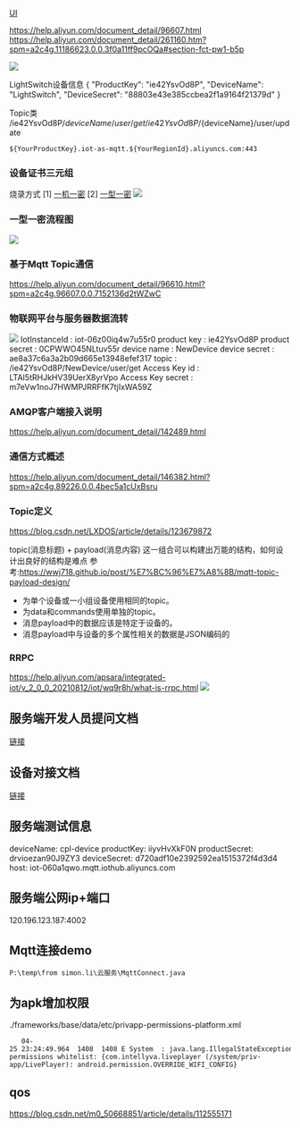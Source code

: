 [UI](P:\temp\from%20vincy.wu\A-待确认内容\230331云服务后台)

https://help.aliyun.com/document_detail/96607.html
https://help.aliyun.com/document_detail/261160.htm?spm=a2c4g.11186623.0.0.3f0a11ff9pcOQa#section-fct-pw1-b5p

![](https://help-static-aliyun-doc.aliyuncs.com/assets/img/zh-CN/5826597261/p132750.png)

LightSwitch设备信息
{ "ProductKey": "ie42YsvOd8P", "DeviceName": "LightSwitch", "DeviceSecret": "88803e43e385ccbea2f1a9164f21379d" }

Topic类
/ie42YsvOd8P/${deviceName}/user/get
/ie42YsvOd8P/${deviceName}/user/update

```
${YourProductKey}.iot-as-mqtt.${YourRegionId}.aliyuncs.com:443
```

### 设备证书三元组
烧录方式
[1] [一机一密](https://help.aliyun.com/document_detail/74005.htm?spm=a2c4g.11186623.0.0.3f0a36e8XrnWae#task-n21-glp-wfb)
[2] [一型一密](https://help.aliyun.com/document_detail/74006.htm?spm=a2c4g.11186623.0.0.3f0a36e8XrnWae#task-m1l-zqq-wfb)
![](https://cdn.staticaly.com/gh/LBZZYZ/PicX@master/image.7jyvspo5w2o0.webp)

### 一型一密流程图
![](https://help-static-aliyun-doc.aliyuncs.com/assets/img/zh-CN/6682925161/p133168.jpg)

### 基于Mqtt Topic通信
https://help.aliyun.com/document_detail/96610.html?spm=a2c4g.96607.0.0.7152136d2tWZwC

### 物联网平台与服务器数据流转
![](https://help-static-aliyun-doc.aliyuncs.com/assets/img/zh-CN/8876549951/p87244.png)
IotInstanceId : iot-06z00iq4w7u55r0
product key : ie42YsvOd8P
product secret : 0CPWWO45NLtuv55r
device name : NewDevice
device secret : ae8a37c6a3a2b09d665e13948efef317
topic : /ie42YsvOd8P/NewDevice/user/get
Access Key id : LTAI5tRHJkHV39UerX8yrVpo
Access Key secret : m7eVw1noJ7HWMPJRRFfK7tjIxWA59Z

### AMQP客户端接入说明
https://help.aliyun.com/document_detail/142489.html


### 通信方式概述
https://help.aliyun.com/document_detail/146382.html?spm=a2c4g.89226.0.0.4bec5a1cUxBsru

### Topic定义
https://blog.csdn.net/LXDOS/article/details/123679872

topic(消息标题) + payload(消息内容) 这一组合可以构建出万能的结构，如何设计出良好的结构是难点
参考:https://wwj718.github.io/post/%E7%BC%96%E7%A8%8B/mqtt-topic-payload-design/
-   为单个设备或一小组设备使用相同的topic。
-   为data和commands使用单独的topic。
-   消息payload中的数据应该是特定于设备的。
-   消息payload中与设备的多个属性相关的数据是JSON编码的


### RRPC
https://help.aliyun.com/apsara/integrated-iot/v_2_0_0_20210812/iot/wq9r8h/what-is-rrpc.html
![](https://help-static-aliyun-doc.aliyuncs.com/assets/img/zh-CN/9555655261/p11774.png)

## 服务端开发人员提问文档
[链接](https://docs.qq.com/scenario/account-guide.html?globalPadId=300000000%24TgHolFEsDQlU&redirect_url=https%3A%2F%2Fdocs.qq.com%2Fdoc%2FDVGdIb2xGRXNEUWxV%3Fu%3Dac3ca48d84e64b61b05af80b9c077218&u=5e4efa64f2e74cf4a56a3f7adfff265b)

## 设备对接文档
[链接](https://docs.qq.com/doc/DVHprR3RjVVl5dnpG?u=0b2b91809dd5486fae3cc1d365c19864)

## 服务端测试信息
deviceName: cpl-device
productKey: iiyvHvXkF0N
productSecret: drvioezan90J9ZY3
deviceSecret: d720adf10e2392592ea1515372f4d3d4
host: iot-060a1qwo.mqtt.iothub.aliyuncs.com

## 服务端公网ip+端口
120.196.123.187:4002

## Mqtt连接demo
```
P:\temp\from simon.li\云服务\MqttConnect.java
```

## 为apk增加权限
./frameworks/base/data/etc/privapp-permissions-platform.xml
```
   04-25 23:24:49.964  1408  1408 E System  : java.lang.IllegalStateException: Signature|privileged permissions not in privapp-permissions whitelist: {com.intellyva.liveplayer (/system/priv-app/LivePlayer): android.permission.OVERRIDE_WIFI_CONFIG}
```


## qos
https://blog.csdn.net/m0_50668851/article/details/112555171
